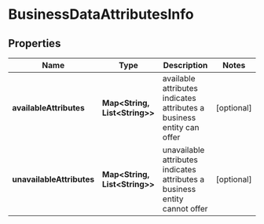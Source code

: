 

# BusinessDataAttributesInfo


## Properties

| Name | Type | Description | Notes |
|------------ | ------------- | ------------- | -------------|
|**availableAttributes** | **Map&lt;String, List&lt;String&gt;&gt;** | available attributes indicates attributes a business entity can offer |  [optional] |
|**unavailableAttributes** | **Map&lt;String, List&lt;String&gt;&gt;** | unavailable attributes indicates attributes a business entity cannot offer |  [optional] |



